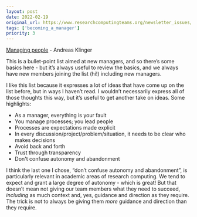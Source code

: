 ```yaml
---
layout: post
date: 2022-02-19
original_url: https://www.researchcomputingteams.org/newsletter_issues/0110
tags: ['becoming_a_manager']
priority: 3
---
```


<!-- markdownlint-disable MD033 -->
<!-- markdownlint-disable MD041 -->
<!-- markdownlint-disable MD049 -->

[Managing people](https://klinger.io/posts/managing-people-🤯) - Andreas Klinger

This is a bullet-point list aimed at new managers, and so there’s some basics here - but it’s always useful to review the basics, and we always have new members joining the list (hi!) including new managers.

I like this list because it expresses a lot of ideas that have come up on the list before, but in ways I haven’t read.  I wouldn’t necessarily express all of those thoughts this way, but it’s useful to get another take on ideas.  Some highlights:

- As a manager, everything is your fault
- You manage processes; you lead people
- Processes are expectations made explicit
- In every discussion/project/problem/situation, it needs to be clear who makes decisions
- Avoid back and forth
- Trust through transparency
- Don't confuse autonomy and abandonment

I think the last one I chose, “don’t confuse autonomy and abandonment”, is particularly relevant in academic areas of research computing.  We tend to expect and grant a large degree of autonomy - which is great!   But that doesn’t mean not giving our team members what they need to succeed, *including* as much context and, yes, guidance and direction as they require.  The trick is not to always be giving them *more* guidance and direction than they require.